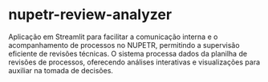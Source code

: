 # nupetr-review-analyzer
Aplicação em Streamlit para facilitar a comunicação interna e o acompanhamento de processos no NUPETR, permitindo a supervisão eficiente de revisões técnicas. O sistema processa dados da planilha de revisões de processos, oferecendo análises interativas e visualizações para auxiliar na tomada de decisões.
